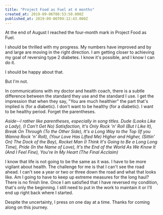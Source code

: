 ```yaml
---
title: "Project Food as Fuel at 4 months"
created_at: 2019-09-06T08:53:50.000Z
published_at: 2019-09-06T09:12:43.000Z
---
```

At the end of August I reached the four-month mark in Project Food as Fuel. 

I should be thrilled with my progress. My numbers have improved and by and large are moving in the right direction. I am getting closer to achieving my goal of reversing type 2 diabetes. I know it's possible, and I know I can do it. 

I should be happy about that.

But I'm not.

In communications with my doctor and health coach, there is a subtle difference between the standard they use and the standard I use. I get the impression that when they say, "You are much healthier" the part that's implied is (for a diabetic). I don't want to be healthy (for a diabetic). I want to be healthy period. Forget the parentheses.

_Aside--I rather like parentheses, especially in song titles. Dude (Looks Like a Lady), (I Can't Get No) Satisfaction, It's Only Rock 'n' Roll (But I Like It), Break On Through (To the Other Side), It's a Long Way to the Top (If you Wanna Rock 'n' Roll), (Your Love Has Lifted Me) Higher and Higher, (Sittin' On) The Dock of the Bay), Rocket Man (I Think It's Going to Be a Long Long Time), Pride (In the Name of Love), It's the End of the World As We Know It (And I Feel Fine), You're In My Heart (The Final Acclaim)_

I know that life is not going to be the same as it was. I have to be more vigilant about health. The challenge for me is that I can't see the road ahead. I can't see a year or two or three down the road and what that looks like. Am I going to have to keep up extreme measures for the long haul? There is no finish line. Once I am satisfied that I have reversed my condition, that's only the beginning. I still need to put in the work to maintain it or I'll end up right back where I started.

Despite the uncertainty, I press on one day at a time. Thanks for coming along on this journey.

